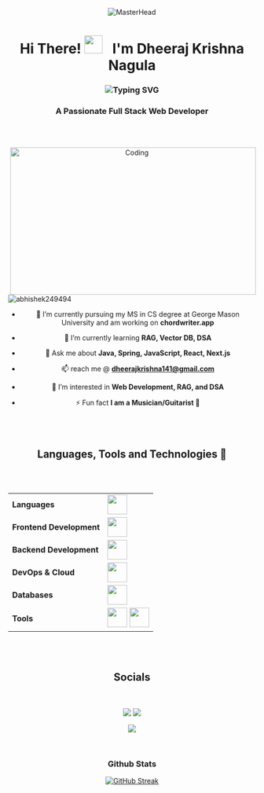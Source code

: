 <div align="center">



![MasterHead](https://user-images.githubusercontent.com/74038190/225813708-98b745f2-7d22-48cf-9150-083f1b00d6c9.gif)

<h1 align="center">Hi There! <img width="37" src="https://raw.githubusercontent.com/KenanGain/KenanGain/refs/heads/main/icons/wave.gif"/>&nbsp;&nbsp;&nbsp;I'm Dheeraj Krishna Nagula</h1>


<h3 align="center">
<img src="https://readme-typing-svg.herokuapp.com?font=Righteous&color=9400D3&size=29&height=70&center=true&vCenter=true&width=1000&lines=Computer+Science+Student;Full+Stack+Developer;Responsive+Design+Enthusisast;DSA+Learner;AI+Enthusiast;" alt="Typing SVG" />

</h3>

<h3 align="center"><strong>A Passionate Full Stack Web Developer</strong> </h3>

<br><br>

<img align="right" alt="Coding" width="500" height="300" src="https://i.pinimg.com/originals/e7/91/61/e791611718215a0cfc0ab96e71d1dc3f.gif"/>

<p align="left"> <img src="https://komarev.com/ghpvc/?username=dheerajkrishna141&label=Profile%20views&color=0e75b6&style=for-the-badge&abbreviated=true" alt="abhishek249494" /> </p>
<div align="center">

- 🔭 I’m currently pursuing my MS in CS degree at George Mason University and am working on **chordwriter.app**

- 🌱 I’m currently learning **RAG, Vector DB, DSA**

- 💬 Ask me about **Java, Spring, JavaScript, React, Next.js**

- 📫 reach me @  **dheerajkrishna141@gmail.com**

- 👀 I’m interested in **Web Development, RAG, and DSA**
  
- ⚡ Fun fact **I am a Musician/Guitarist 🎸**
</div>



<br><br>


<div align="center">
<h2 align='center'><strong>Languages, Tools and Technologies 🚀 </strong></h2>
	<br>
<br>
<table>
	<tr>
		<td><strong>Languages</strong></td>
		<td><img height=40 src="https://skillicons.dev/icons?i=java,js,ts,py&theme=dark"></td>
	</tr>
	<tr>
		<td><strong>Frontend Development</strong></td>
		<td><img height=40 src="https://skillicons.dev/icons?i=react,nextjs,tailwind,figma&theme=dark"></td>
	</tr>
	<tr>
		<td><strong>Backend Development</strong></td>
		<td><img height=40 src="https://skillicons.dev/icons?i=nodejs,spring,express,fastapi&theme=dark"></td>
	</tr>
	<tr>
		<td><strong>DevOps & Cloud</strong></td>
		<td><img height=40 src="https://skillicons.dev/icons?i=aws,docker,kubernetes,azure&theme=dark"></td>
	</tr>
	<tr>
		<td><strong>Databases</strong></td>
		<td><img height=40 src="https://skillicons.dev/icons?i=mongodb,mysql,postgres,supabase&theme=dark"></td>
	</tr>
	<tr>
		<td><strong>Tools</strong></td>
		<td>
            <img height=40 src="https://skillicons.dev/icons?i=git&theme=dark">
            <img height=40 src="https://img.shields.io/badge/Stripe-008CDD?style=for-the-badge&logo=stripe&logoColor=white">
        </td>
	</tr>
</table>



<br><br>
<div align="center">
<h2 align='center'><strong>Socials</strong></h2>

 <br><br>
<a href="https://www.linkedin.com/in/dheeraj-krishna-nagula-05ab35203/"><img src="https://img.shields.io/badge/linkedin-%230077B5.svg?style=for-the-badge&logo=linkedin&logoColor=white" /></a>
<a href="mailto:dheerajkrishna141@gmail.com"><img src="https://img.shields.io/badge/Gmail-D14836?style=for-the-badge&logo=gmail&logoColor=white"></a>

<a href="https://x.com/NDK_541"><img src="https://img.shields.io/badge/X-000000?style=for-the-badge&logo=x&logoColor=white"></a>

 
  
</a>

</div>
<br>


<div align="center">
<h3 align='center'><strong>Github Stats</strong></h3>
  
[![GitHub Streak](https://streak-stats.demolab.com/?user=dheerajkrishna141&starting_year=2019&theme=dark&mode=weekly)](https://git.io/streak-stats)

</div>
